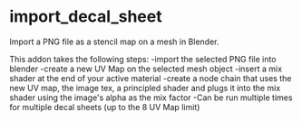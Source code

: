 # import_decal_sheet
Import a PNG file as a stencil map on a mesh in Blender.

This addon takes the following steps:
-import the selected PNG file into blender
-create a new UV Map on the selected mesh object
-insert a mix shader at the end of your active material 
-create a node chain that uses the new UV map, the image tex, a principled shader and plugs it into the mix shader using the image's alpha as the mix factor
-Can be run multiple times for multiple decal sheets (up to the 8 UV Map limit)
